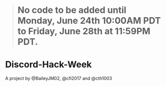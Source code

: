 > <h1> No code to be added until Monday, June 24th 10:00AM PDT to Friday, June 28th at 11:59PM PDT. </h1>

# Discord-Hack-Week
A project by @BaileyJM02, @cfi2017 and @cth1003
